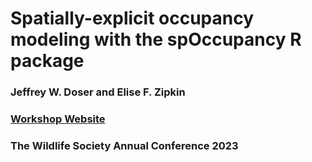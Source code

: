 # Spatially-explicit occupancy modeling with the spOccupancy R package

### Jeffrey W. Doser and Elise F. Zipkin

### [Workshop Website](https://doserjef.github.io/TWS23-spOccupancy/)

### The Wildlife Society Annual Conference 2023
